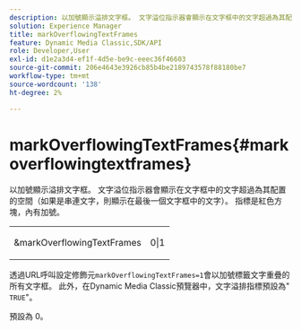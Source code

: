 ```yaml
---
description: 以加號顯示溢排文字框。 文字溢位指示器會顯示在文字框中的文字超過為其配置的空間（如果是串連文字，則顯示在最後一個文字框中的文字）。 指標是紅色方塊，內有加號。
solution: Experience Manager
title: markOverflowingTextFrames
feature: Dynamic Media Classic,SDK/API
role: Developer,User
exl-id: d1e2a3d4-ef1f-4d5e-be9c-eeec36f46603
source-git-commit: 206e4643e3926cb85b4be2189743578f88180be7
workflow-type: tm+mt
source-wordcount: '138'
ht-degree: 2%

---
```


# markOverflowingTextFrames{#markoverflowingtextframes}

以加號顯示溢排文字框。 文字溢位指示器會顯示在文字框中的文字超過為其配置的空間（如果是串連文字，則顯示在最後一個文字框中的文字）。 指標是紅色方塊，內有加號。

<table id="simpletable_F17FD29EB52043BF9000923ED5195A26"> 
 <tr class="strow"> 
  <td class="stentry"> <p><span class="codeph"> &amp;markOverflowingTextFrames</span> </p> </td> 
  <td class="stentry"> <p>0|1 </p></td> 
 </tr> 
</table>

透過URL呼叫設定修飾元`markOverflowingTextFrames=1`會以加號標籤文字重疊的所有文字框。 此外，在Dynamic Media Classic預覽器中，文字溢排指標預設為&quot; `TRUE`&quot;。

預設為 0。
